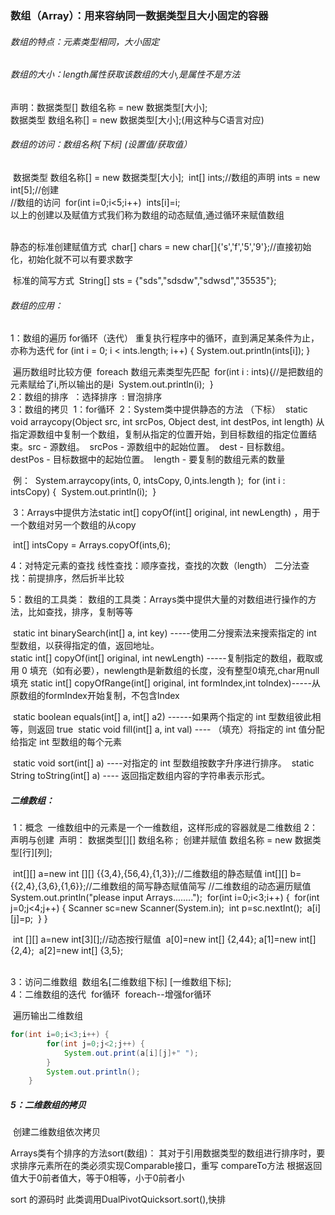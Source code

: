 ### 数组（Array）：用来容纳同一数据类型且大小固定的容器

###### 数组的特点：元素类型相同，大小固定

###### 数组的大小：length属性获取该数组的大小,是属性不是方法

声明：数据类型[] 数组名称 = new 数据类型[大小];  
      数据类型 数组名称[] = new 数据类型[大小];(用这种与C语言对应)

###### 数组的访问：数组名称[下标]     (设置值/获取值）

​	数据类型 数组名称[] = new 数据类型[大小];
​	int[] ints;//数组的声明
​	ints = new int[5];//创建
​	
​	//数组的访问
​	for(int i=0;i<5;i++)
​	ints[i]=i;
​	
​	以上的创建以及赋值方式我们称为数组的动态赋值,通过循环来赋值数组


​		
​		静态的标准创建赋值方式
​		char[] chars = new char[]{'s','f','5','9'};//直接初始化，初始化就不可以有要求数字
​	

​	标准的简写方式
​	String[] sts = {"sds","sdsdw","sdwsd","35535"};

###### 数组的应用：

1：数组的遍历
		for循环（迭代）   重复执行程序中的循环，直到满足某条件为止，亦称为迭代
		for (int i = 0; i < ints.length; i++) {
			System.out.println(ints[i]);
		}
		

​	遍历数组时比较方便
​	foreach  数组元素类型先匹配
​	for(int i : ints){//是把数组的元素赋给了i,所以输出的是i
​		System.out.println(i);
​	}
​	
2：数组的排序
​	：选择排序
​	: 冒泡排序 
​	
3：数组的拷贝
​	1：for循环
​	2：System类中提供静态的方法                 （下标）
​		static void arraycopy(Object src, int srcPos, Object dest, int destPos, int length) 
​      			从指定源数组中复制一个数组，复制从指定的位置开始，到目标数组的指定位置结束。
​			src - 源数组。
​			srcPos - 源数组中的起始位置。
​			dest - 目标数组。
​			destPos - 目标数据中的起始位置。
​			length - 要复制的数组元素的数量 

​	例：
​		System.arraycopy(ints, 0, intsCopy, 0,ints.length );
​		for (int i : intsCopy) {
​			System.out.println(i);
​		}

​	3：Arrays中提供方法static int[] copyOf(int[] original, int newLength)  ，用于一个数组对另一个数组的从copy

​		int[] intsCopy = Arrays.copyOf(ints,6);

4：对特定元素的查找
	线性查找：顺序查找，查找的次数（length）
	二分法查找：前提排序，然后折半比较	

5：数组的工具类：
	数组的工具类：Arrays类中提供大量的对数组进行操作的方法，比如查找，排序，复制等等

​	static int binarySearch(int[] a, int key)  -----使用二分搜索法来搜索指定的 int 型数组，以获得指定的值，返回地址。
​    		 
​	static int[] copyOf(int[] original, int newLength) -----复制指定的数组，截取或用 0 填充（如有必要），newlength是新数组的长度，没有整型0填充,char用null填充 
​	static int[] copyOfRange(int[] original, int formIndex,int tolndex)-----从原数组的formIndex开始复制，不包含lndex

​	static boolean equals(int[] a, int[] a2) ------如果两个指定的 int 型数组彼此相等，则返回 true
​	static void fill(int[] a, int val) ---- （填充）将指定的 int 值分配给指定 int 型数组的每个元素

​	static void sort(int[] a) ----对指定的 int 型数组按数字升序进行排序。
​	static String toString(int[] a) ---- 返回指定数组内容的字符串表示形式。 



##### 二维数组：

​	1：概念
​		一维数组中的元素是一个一维数组，这样形成的容器就是二维数组
​	2：声明与创建
​		声明： 数据类型[][] 数组名称 ;
​		创建并赋值  数组名称 = new 数据类型[行][列];

​	int[][] a=new int [][] {{3,4},{56,4},{1,3}};//二维数组的静态赋值
   		int[][] b= {{2,4},{3,6},{1,6}};//二维数组的简写静态赋值简写
​	//二维数组的动态遍历赋值
​	System.out.println("please input Arrays........");
​	for(int i=0;i<3;i++) {
​		for(int j=0;j<4;j++) {
​			Scanner sc=new Scanner(System.in);
​			int p=sc.nextInt();
​			a[i][j]=p;
​	}
​	}

​	int [][] a=new int[3][];//动态按行赋值
​	a[0]=new int[] {2,44};
​	a[1]=new int[] {2,4};
​	a[2]=new int[] {3,5};

​		
​	3：访问二维数组
​		数组名[二维数组下标] [一维数组下标];
​	
​	4：二维数组的迭代
​		for循环
​		foreach--增强for循环

​	遍历输出二维数组
​	

```java
for(int i=0;i<3;i++) {
		for(int j=0;j<2;j++) {
			System.out.print(a[i][j]+" ");
		}
		System.out.println();
	}
```

##### 5：二维数组的拷贝

​	创建二维数组依次拷贝

Arrays类有个排序的方法sort(数组)：
  其对于引用数据类型的数组进行排序时，要求排序元素所在的类必须实现Comparable接口，重写 compareTo方法
  根据返回值大于0前者值大，等于0相等，小于0前者小

sort 的源码时 此类调用DualPivotQuicksort.sort(),快排






